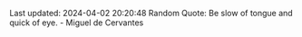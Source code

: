 Last updated: 2024-04-02 20:20:48
Random Quote: Be slow of tongue and quick of eye. - Miguel de Cervantes